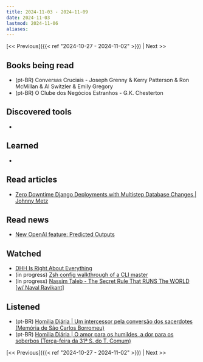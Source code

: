 ```yaml
---
title: 2024-11-03 - 2024-11-09
date: 2024-11-03
lastmod: 2024-11-06
aliases:
---
```


[<< Previous]({{< ref "2024-10-27 - 2024-11-02" >}}) | Next >>

## Books being read
- (pt-BR) Conversas Cruciais - Joseph Grenny & Kerry Patterson & Ron McMillan &
  Al Switzler & Emily Gregory
- (pt-BR) O Clube dos Negócios Estranhos - G.K. Chesterton

## Discovered tools
-

## Learned
-

## Read articles
- [Zero Downtime Django Deployments with Multistep Database Changes | Johnny Metz](https://johnnymetz.com/posts/multistep-database-changes)

## Read news
- [New OpenAI feature: Predicted Outputs](https://simonwillison.net/2024/Nov/4/predicted-outputs)

## Watched
- [DHH Is Right About Everything](https://www.youtube.com/watch?v=mTa2d3OLXhg)
- (in progress) [Zsh config walkthrough of a CLI master](https://www.youtube.com/watch?v=3rCljrDfZ3Y)
- (in progress) [Nassim Taleb - The Secret Rule That RUNS The WORLD [w/ Naval Ravikant]](https://www.youtube.com/watch?v=MwlW2aamDFc)

## Listened
- (pt-BR) [Homilia Diária | Um intercessor pela conversão dos sacerdotes (Memória de São Carlos Borromeu)](https://www.youtube.com/watch?v=TJHRCFNtekY)
- (pt-BR) [Homilia Diária | O amor para os humildes, a dor para os soberbos (Terça-feira da 31ª S. do T. Comum)](https://www.youtube.com/watch?v=DfmpMR6cmb4)

[<< Previous]({{< ref "2024-10-27 - 2024-11-02" >}}) | Next >>
